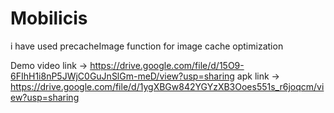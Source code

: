 # Mobilicis

i have used precacheImage function for image cache optimization
 
Demo video link -> https://drive.google.com/file/d/15O9-6FIhH1i8nP5JWjC0GuJnSlGm-meD/view?usp=sharing
apk link -> https://drive.google.com/file/d/1ygXBGw842YGYzXB3Ooes551s_r6joqcm/view?usp=sharing